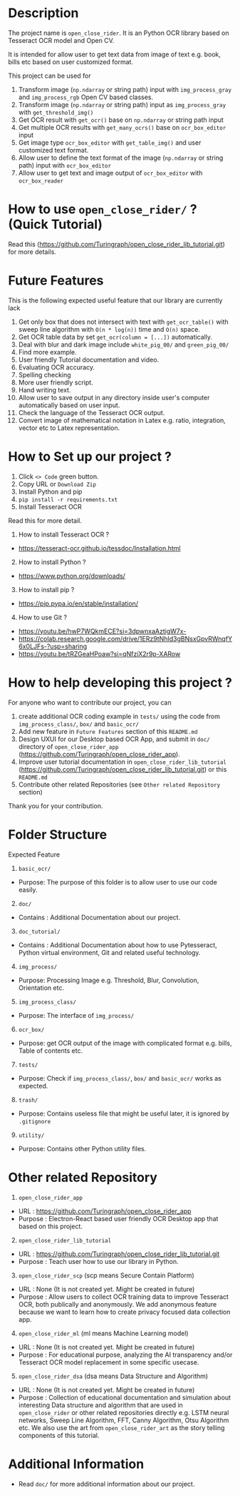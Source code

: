 # Description

The project name is `open_close_rider`. It is an Python OCR library based on Tesseract OCR model and Open CV.

It is intended for allow user to get text data from image of text e.g. book, bills etc based on 
user customized format.

This project can be used for
1.  Transform image (`np.ndarray` or string path) input with `img_process_gray` and 
    `img_process_rgb` Open CV based classes.
2.  Transform image (`np.ndarray` or string path) input as `img_process_gray` with 
    `get_threshold_img()`
3.  Get OCR result with `get_ocr()` base on `np.ndarray` or string path input
4.  Get multiple OCR results with `get_many_ocrs()` base on `ocr_box_editor` input
5.  Get image type `ocr_box_editor` with `get_table_img()` and user customized text 
    format.
6.  Allow user to define the text format of the image (`np.ndarray` or string path) input
    with `ocr_box_editor`
7.  Allow user to get text and image output of `ocr_box_editor` with `ocr_box_reader`

# How to use `open_close_rider/` ? (Quick Tutorial)

Read this (https://github.com/Turingraph/open_close_rider_lib_tutorial.git) for more details.

# Future Features

This is the following expected useful feature that our library are currently lack
1.  Get only box that does not intersect with text with `get_ocr_table()` with sweep line algorithm with `O(n * log(n))` time and `O(n)` space.
2.  Get OCR table data by set `get_ocr(column = [...])` automatically.
3.  Deal with blur and dark image include `white_pig_00/` and `green_pig_00/`
4.  Find more example.
5.  User friendly Tutorial documentation and video.
6.  Evaluating OCR accuracy.
7.  Spelling checking
8.  More user friendly script.
9.  Hand writing text.
10. Allow user to save output in any directory inside user's computer automatically based on user input.
11.	Check the language of the Tesseract OCR output.
12.	Convert image of mathematical notation in Latex e.g. ratio, integration, vector etc to Latex representation.

# How to Set up our project ?

1.  Click `<> Code` green button.
2.  Copy URL or `Download Zip`
3.  Install Python and pip
4.  `pip install -r requirements.txt`
5.  Install Tesseract OCR

Read this for more detail.
1.  How to install Tesseract OCR ?
-   https://tesseract-ocr.github.io/tessdoc/Installation.html
2.  How to install Python ?
-   https://www.python.org/downloads/
3.  How to install pip ?
-   https://pip.pypa.io/en/stable/installation/
4.  How to use Git ?
-   https://youtu.be/hwP7WQkmECE?si=3dpwnxaAztigW7x-
-   https://colab.research.google.com/drive/1ERz9tNhId3gBNsxGpvRWnqfY6x0LJFs-?usp=sharing
-   https://youtu.be/tRZGeaHPoaw?si=qNfziX2r9p-XARow

# How to help developing this project ?

For anyone who want to contribute our project, you can
1.  create additional OCR coding example in `tests/` using the code from `img_process_class/`, `box/` and `basic_ocr/` 
2.  Add new feature in `Future Features` section of this `README.md`
3.  Design UXUI for our Desktop based OCR App, and submit in `doc/` directory of 
    `open_close_rider_app` (https://github.com/Turingraph/open_close_rider_app).
4.  Improve user tutorial documentation in `open_close_rider_lib_tutorial`
    (https://github.com/Turingraph/open_close_rider_lib_tutorial.git) or this `README.md`
5.  Contribute other related Repositories (see `Other related Repository` section)

Thank you for your contribution.

# Folder Structure

Expected Feature
1.  `basic_ocr/`
-   Purpose: The purpose of this folder is to allow user to use our code easily.
2.  `doc/`
-   Contains : Additional Documentation about our project.
3.  `doc_tutorial/`
-   Contains : Additional Documentation about how to use Pytesseract, Python virtual environment, 
    Git and related useful technology.
4.  `img_process/`
-	Purpose: Processing Image e.g. Threshold, Blur, Convolution, Orientation etc.
5.  `img_process_class/`
-	Purpose: The interface of `img_process/`
6.  `ocr_box/`
-   Purpose: get OCR output of the image with complicated format e.g. bills, Table of contents etc.
7.  `tests/`
-	Purpose: Check if `img_process_class/`, `box/` and `basic_ocr/` works as expected.
8.  `trash/`
-	Purpose: Contains useless file that might be useful later, it is ignored by `.gitignore`
9.  `utility/`
-	Purpose: Contains other Python utility files.

# Other related Repository

1.  `open_close_rider_app`
-   URL : https://github.com/Turingraph/open_close_rider_app
-   Purpose : Electron-React based user friendly OCR Desktop app that based on this project.
2.  `open_close_rider_lib_tutorial`
-   URL : https://github.com/Turingraph/open_close_rider_lib_tutorial.git
-   Purpose : Teach user how to use our library in Python.
3.  `open_close_rider_scp` (scp means Secure Contain Platform)
-   URL : None (It is not created yet. Might be created in future)
-   Purpose : Allow users to collect OCR training data to improve Tesseract OCR, both publically and anonymously.
    We add anonymous feature because we want to learn how to create privacy focused data collection app.
4.  `open_close_rider_ml` (ml means Machine Learning model)
-   URL : None (It is not created yet. Might be created in future)
-   Purpose : For educational purpose, analyzing the AI transparency and/or Tesseract OCR model replacement 
    in some specific usecase.
5.  `open_close_rider_dsa` (dsa means Data Structure and Algorithm)
-   URL : None (It is not created yet. Might be created in future)
-   Purpose : Collection of educational documentation and simulation about interesting Data structure and
    algorithm that are used in `open_close_rider` or other related repositories directly e.g. LSTM neural networks, Sweep Line Algorithm, FFT, Canny Algorithm, Otsu Algorithm etc. We also use the art from 
    `open_close_rider_art` as the story telling components of this tutorial.

# Additional Information

-	Read `doc/` for more additional information about our project.
